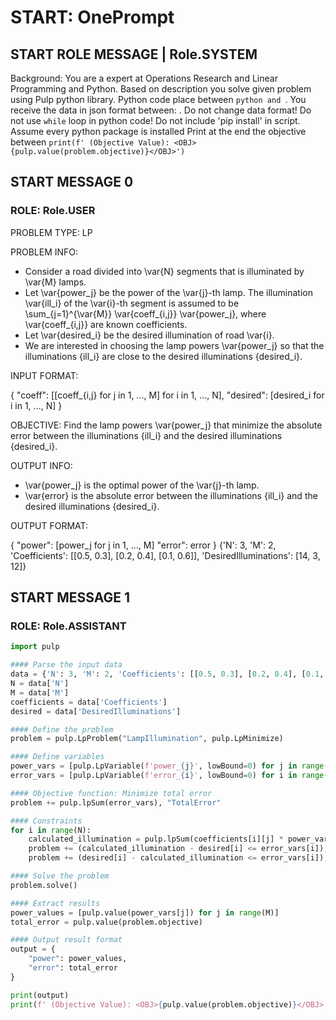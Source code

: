 # START: OnePrompt 
## START ROLE MESSAGE | Role.SYSTEM 
Background: You are a expert at Operations Research and Linear Programming and Python. Based on description you solve given problem using Pulp python library. Python code place between ```python and ```. You receive the data in json format between: <DATA></DATA>. Do not change data format! Do not use `while` loop in python code! Do not include 'pip install' in script. Assume every python package is installed Print at the end the objective between <OBJ></OBJ> `print(f' (Objective Value): <OBJ>{pulp.value(problem.objective)}</OBJ>')`  
## START MESSAGE 0 
### ROLE: Role.USER
<DESCRIPTION>
PROBLEM TYPE: LP

PROBLEM INFO: 

- Consider a road divided into \var{N} segments that is illuminated by \var{M} lamps.
- Let \var{power_j} be the power of the \var{j}-th lamp. The illumination \var{ill_i} of the \var{i}-th segment is assumed to be \sum_{j=1}^{\var{M}} \var{coeff_{i,j}} \var{power_j}, where \var{coeff_{i,j}} are known coefficients.
- Let \var{desired_i} be the desired illumination of road \var{i}. 
- We are interested in choosing the lamp powers \var{power_j} so that the illuminations {ill_i} are close to the desired illuminations {desired_i}. 

INPUT FORMAT: 

{
    "coeff": [[coeff_{i,j} for j in 1, ..., M] for i in 1, ..., N],
    "desired": [desired_i for i in 1, ..., N]
}

OBJECTIVE: Find the lamp powers \var{power_j} that minimize the absolute error between the illuminations {ill_i} and the desired illuminations {desired_i}.

OUTPUT INFO:

- \var{power_j} is the optimal power of the \var{j}-th lamp.
- \var{error} is the absolute error between the illuminations {ill_i} and the desired illuminations {desired_i}.

OUTPUT FORMAT:

{
    "power": [power_j for j in 1, ..., M]
    "error": error
}
</DESCRIPTION>
<DATA>
{'N': 3, 'M': 2, 'Coefficients': [[0.5, 0.3], [0.2, 0.4], [0.1, 0.6]], 'DesiredIlluminations': [14, 3, 12]}</DATA>


## START MESSAGE 1 
### ROLE: Role.ASSISTANT
```python
import pulp

#### Parse the input data
data = {'N': 3, 'M': 2, 'Coefficients': [[0.5, 0.3], [0.2, 0.4], [0.1, 0.6]], 'DesiredIlluminations': [14, 3, 12]}
N = data['N']
M = data['M']
coefficients = data['Coefficients']
desired = data['DesiredIlluminations']

#### Define the problem
problem = pulp.LpProblem("LampIllumination", pulp.LpMinimize)

#### Define variables
power_vars = [pulp.LpVariable(f'power_{j}', lowBound=0) for j in range(M)]
error_vars = [pulp.LpVariable(f'error_{i}', lowBound=0) for i in range(N)]

#### Objective function: Minimize total error
problem += pulp.lpSum(error_vars), "TotalError"

#### Constraints
for i in range(N):
    calculated_illumination = pulp.lpSum(coefficients[i][j] * power_vars[j] for j in range(M))
    problem += (calculated_illumination - desired[i] <= error_vars[i]), f"Constraint_positive_error_segment_{i}"
    problem += (desired[i] - calculated_illumination <= error_vars[i]), f"Constraint_negative_error_segment_{i}"

#### Solve the problem
problem.solve()

#### Extract results
power_values = [pulp.value(power_vars[j]) for j in range(M)]
total_error = pulp.value(problem.objective)

#### Output result format
output = {
    "power": power_values,
    "error": total_error
}

print(output)
print(f' (Objective Value): <OBJ>{pulp.value(problem.objective)}</OBJ>')
```

